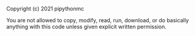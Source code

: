 Copyright (c) 2021 pipythonmc

You are not allowed to copy, modify, read, run, download, or do basically anything with this code unless given explicit written permission.

